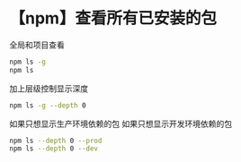 # 【npm】查看所有已安装的包

全局和项目查看
```bash
npm ls -g
npm ls
```

加上层级控制显示深度
```bash
npm ls -g --depth 0
```

如果只想显示生产环境依赖的包
如果只想显示开发环境依赖的包
```bash
npm ls --depth 0 --prod
npm ls --depth 0 --dev
```


